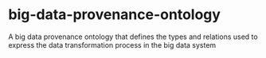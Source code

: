 # big-data-provenance-ontology
A big data provenance ontology that defines the types and relations used to express the data transformation process in the big data system
